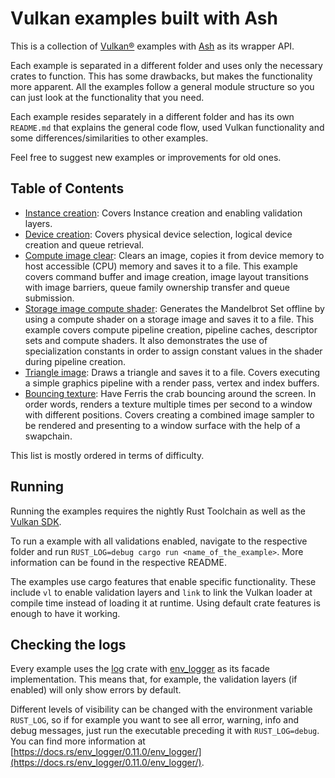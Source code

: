 # Vulkan examples built with Ash

This is a collection of [Vulkan®](https://www.khronos.org/vulkan/) examples with [Ash](https://github.com/ash-rs/ash) as its wrapper API.

Each example is separated in a different folder and uses only the necessary crates to function. This has some drawbacks, but makes the functionality more apparent. All the examples follow a general module structure so you can just look at the functionality that you need.

Each example resides separately in a different folder and has its own `README.md` that explains the general code flow, used Vulkan functionality and some differences/similarities to other examples.

Feel free to suggest new examples or improvements for old ones.

## Table of Contents

- [Instance creation](https://github.com/ZakStar17/ash-by-example/tree/main/instance): Covers Instance creation and enabling validation layers.
- [Device creation](https://github.com/ZakStar17/ash-by-example/tree/main/device): Covers physical device selection, logical device creation and queue retrieval.
- [Compute image clear](https://github.com/ZakStar17/ash-by-example/tree/main/compute_image_clear): Clears an image, copies it from device memory to host accessible (CPU) memory and saves it to a file. This example covers command buffer and image creation, image layout transitions with image barriers, queue family ownership transfer and queue submission.
- [Storage image compute shader](https://github.com/ZakStar17/ash-by-example/tree/main/storage_image_compute_shader): Generates the Mandelbrot Set offline by using a compute shader on a storage image and saves it to a file. This example covers compute pipeline creation, pipeline caches, descriptor sets and compute shaders. It also demonstrates the use of specialization constants in order to assign constant values in the shader during pipeline creation.
- [Triangle image](https://github.com/ZakStar17/ash-by-example/tree/main/triangle_image): Draws a triangle and saves it to a file. Covers executing a simple graphics pipeline with a render pass, vertex and index buffers.
- [Bouncing texture](https://github.com/ZakStar17/ash-by-example/tree/main/bouncy_ferris): Have Ferris the crab bouncing around the screen. In order words, renders a texture multiple times per second to a window with different positions. Covers creating a combined image sampler to be rendered and presenting to a window surface with the help of a swapchain.

This list is mostly ordered in terms of difficulty.

## Running

Running the examples requires the nightly Rust Toolchain as well as the [Vulkan SDK](https://www.lunarg.com/vulkan-sdk/).

To run a example with all validations enabled, navigate to the respective folder and run `RUST_LOG=debug cargo run <name_of_the_example>`. More information can be found in the respective README.

The examples use cargo features that enable specific functionality. These include `vl` to enable validation layers and `link` to link the Vulkan loader at compile time instead of loading it at runtime. Using default crate features is enough to have it working.

## Checking the logs

Every example uses the [log](https://github.com/rust-lang/log) crate with [env_logger](https://docs.rs/env_logger/latest/env_logger/) as its facade implementation. This means that, for example, the validation layers (if enabled) will only show errors by default.

Different levels of visibility can be changed with the environment variable `RUST_LOG`, so if
for example you want to see all error, warning, info and debug messages, just run the executable preceding
it with `RUST_LOG=debug`. You can find more information at [https://docs.rs/env_logger/0.11.0/env_logger/](https://docs.rs/env_logger/0.11.0/env_logger/).
